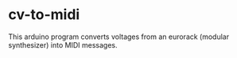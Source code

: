 # cv-to-midi
This arduino program converts voltages from an eurorack (modular synthesizer) into MIDI messages.
